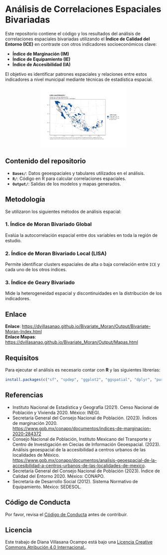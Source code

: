 
<!-- README.md is generated from README.Rmd. Please edit that file -->

# Análisis de Correlaciones Espaciales Bivariadas

Este repositorio contiene el código y los resultados del análisis de
correlaciones espaciales bivariadas utilizando el **Índice de Calidad
del Entorno (ICE)** en contraste con otros indicadores socioeconómicos
clave:

- **Índice de Marginación (IM)**
- **Índice de Equipamiento (IE)**
- **Índice de Accesibilidad (IA)**

El objetivo es identificar patrones espaciales y relaciones entre estos
indicadores a nivel municipal mediante técnicas de estadística espacial.

<div style="display: flex; justify-content: center;">

<img src="Output/Mapa LISA Cluster_IE.png" width="55%" style="margin: 1px;">

</div>

## Contenido del repositorio

- **`Bases/`**: Datos geoespaciales y tabulares utilizados en el
  análisis.
- **`R/`**: Código en R para calcular correlaciones espaciales.
- **`Output/`**: Salidas de los modelos y mapas generados.

## Metodología

Se utilizaron los siguientes métodos de análisis espacial:

### **1. Índice de Moran Bivariado Global**

Evalúa la autocorrelación espacial entre dos variables en toda la región
de estudio.

### **2. Índice de Moran Bivariado Local (LISA)**

Permite identificar clusters espaciales de alta o baja correlación entre
`ICE` y cada uno de los otros índices.

### **3. Índice de Geary Bivariado**

Mide la heterogeneidad espacial y discontinuidades en la distribución de
los indicadores.

## Enlace

**Enlace**:
<https://dvillasanao.github.io/Bivariate_Moran/Output/Bivariate-Moran-Index.html>  
**Enlace Mapas**:
<https://dvillasanao.github.io/Bivariate_Moran/Output/Mapas.html>

## Requisitos

Para ejecutar el análisis es necesario contar con **R** y las siguientes
librerías:

``` r
install.packages(c("sf", "spdep", "ggplot2", "ggspatial", "dplyr", "purrr"))
```

## Referencias

- Instituto Nacional de Estadística y Geografía (2021). Censo Nacional
  de Población y Vivienda 2020. México: INEGI.
- Secretaría General del Consejo Nacional de Población. (2023). Índices
  de marginación 2020.
  <https://www.gob.mx/conapo/documentos/indices-de-marginacion-2020-284372>
- Consejo Nacional de Población, Instituto Mexicano del Transporte y
  Centro de Investigación en Ciecias de Información Geoespacial. (2023).
  Análisis geoespacial de la accesibilidad a centros urbanos de las
  localidades de México.
  <https://www.gob.mx/conapo/documentos/analisis-geoespacial-de-la-accesibilidad-a-centros-urbanos-de-las-localidades-de-mexico>.
- Secretaría General del Consejo Nacional de Población (2023). Índice de
  Calidad del Entorno 2020. México: CONAPO.
- Secretaría de Desarrollo Social (2012). Sistema Normativo de
  Equipamiento. México: SEDESOL.

## Código de Conducta

Por favor, revisa el [Código de Conducta](CODE_OF_CONDUCT.md) antes de
contribuir.

## Licencia

Este trabajo de Diana Villasana Ocampo está bajo una
<a rel="license" href="http://creativecommons.org/licenses/by/4.0/">
Licencia Creative Commons Atribución 4.0 Internacional.</a>.
